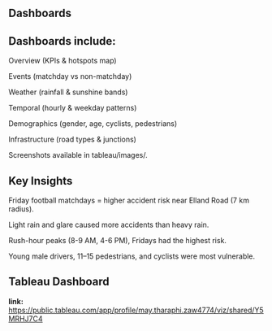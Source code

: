 ## Dashboards

## Dashboards include:

Overview (KPIs & hotspots map)

Events (matchday vs non-matchday)

Weather (rainfall & sunshine bands)

Temporal (hourly & weekday patterns)

Demographics (gender, age, cyclists, pedestrians)

Infrastructure (road types & junctions)

Screenshots available in tableau/images/.

## Key Insights

Friday football matchdays = higher accident risk near Elland Road (7 km radius).

Light rain and glare caused more accidents than heavy rain.

Rush-hour peaks (8-9 AM, 4-6 PM), Fridays had the highest risk.

Young male drivers, 11–15 pedestrians, and cyclists were most vulnerable.

## Tableau Dashboard

**link:** https://public.tableau.com/app/profile/may.tharaphi.zaw4774/viz/shared/Y5MRHJ7C4

